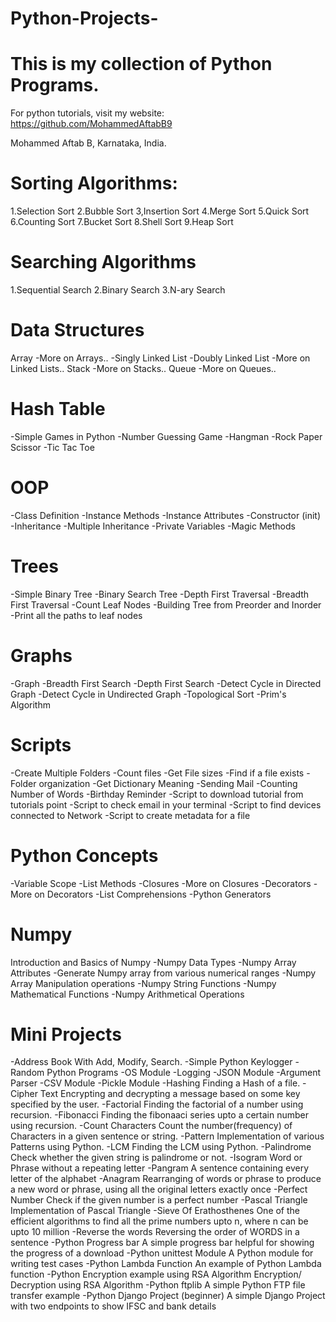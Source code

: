 # Python-Projects-
# This is my collection of Python Programs.
For python tutorials, visit my website:
https://github.com/MohammedAftabB9

Mohammed Aftab B,
Karnataka, India.

# Sorting Algorithms:
1.Selection Sort
2.Bubble Sort
3,Insertion Sort
4.Merge Sort
5.Quick Sort
6.Counting Sort
7.Bucket Sort
8.Shell Sort
9.Heap Sort
# Searching Algorithms
 1.Sequential Search
2.Binary Search
3.N-ary Search
# Data Structures
Array
  -More on Arrays..
-Singly Linked List
-Doubly Linked List
-More on Linked Lists..
Stack
-More on Stacks..
Queue
-More on Queues..
# Hash Table
-Simple Games in Python
-Number Guessing Game
-Hangman
-Rock Paper Scissor
-Tic Tac Toe
# OOP
-Class Definition
-Instance Methods
-Instance Attributes
-Constructor (init)
-Inheritance
-Multiple Inheritance
-Private Variables
-Magic Methods
# Trees
-Simple Binary Tree
-Binary Search Tree
-Depth First Traversal
-Breadth First Traversal
-Count Leaf Nodes
-Building Tree from Preorder and Inorder
-Print all the paths to leaf nodes
# Graphs
-Graph
-Breadth First Search
-Depth First Search
-Detect Cycle in Directed Graph
-Detect Cycle in Undirected Graph
-Topological Sort
-Prim's Algorithm
# Scripts
-Create Multiple Folders
-Count files
-Get File sizes
-Find if a file exists
-Folder organization
-Get Dictionary Meaning
-Sending Mail
-Counting Number of Words
-Birthday Reminder
-Script to download tutorial from tutorials point
-Script to check email in your terminal
-Script to find devices connected to Network
-Script to create metadata for a file
# Python Concepts
-Variable Scope
-List Methods
-Closures
-More on Closures
-Decorators
-More on Decorators
-List Comprehensions
-Python Generators
# Numpy
Introduction and Basics of Numpy
-Numpy Data Types
-Numpy Array Attributes
-Generate Numpy array from various numerical ranges
-Numpy Array Manipulation operations
-Numpy String Functions
-Numpy Mathematical Functions
-Numpy Arithmetical Operations
# Mini Projects
-Address Book With Add, Modify, Search.
-Simple Python Keylogger
-Random Python Programs
-OS Module
-Logging
-JSON Module
-Argument Parser
-CSV Module
-Pickle Module
-Hashing Finding a Hash of a file.
-Cipher Text Encrypting and decrypting a message based on some key specified by the user.
-Factorial Finding the factorial of a number using recursion.
-Fibonacci Finding the fibonaaci series upto a certain number using recursion.
-Count Characters Count the number(frequency) of Characters in a given sentence or string.
-Pattern Implementation of various Patterns using Python.
-LCM Finding the LCM using Python.
-Palindrome Check whether the given string is palindrome or not.
-Isogram Word or Phrase without a repeating letter
-Pangram A sentence containing every letter of the alphabet
-Anagram Rearranging of words or phrase to produce a new word or phrase, using all the original letters exactly once
-Perfect Number Check if the given number is a perfect number
-Pascal Triangle Implementation of Pascal Triangle
-Sieve Of Erathosthenes One of the efficient algorithms to find all the prime numbers upto n, where n can be upto 10 million
-Reverse the words Reversing the order of WORDS in a sentence
-Python Progress bar A simple progress bar helpful for showing the progress of a download
-Python unittest Module A Python module for writing test cases
-Python Lambda Function An example of Python Lambda function
-Python Encryption example using RSA Algorithm Encryption/ Decryption using RSA Algorithm
-Python ftplib A simple Python FTP file transfer example
-Python Django Project (beginner) A simple Django Project with two endpoints to show IFSC and bank details
